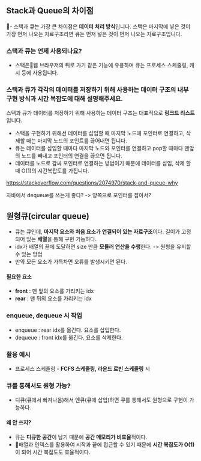 ## Stack과 Queue의 차이점
- 스택과 큐는 가장 큰 차이점은 **데이터 처리 방식**입니다. 스택은 마지막에 넣은 것이 가장 먼저 나오는 자료구조라면 큐는 먼저 넣은 것이 먼저 나오는 자료구조입니다.

### 스택과 큐는 언제 사용되나요?
- 스택은웹 브라우저의 뒤로 가기 같은 기능에 유용하며 큐는 프로세스 스케줄링, 캐시 등에 사용됩니다.

### 스택과 큐가 각각의 데이터를 저장하기 위해 사용하는 데이터 구조의 내부 구현 방식과 시간 복잡도에 대해 설명해주세요.
스택과 큐가 데이터를 저장하기 위해 사용하는 데이터 구조는 대표적으로 **링크드 리스트**입니다. 
- 스택을 구현하기 위해선 데이터를 삽입할 때 마지막 노드에 포인터로 연결하고, 삭제할 때는 마지막 노드의 포인트를 끊어내면 됩니다. 
- 큐는 데이터를 삽입할 때마다 마지막 노드와 포인터를 연결하고 pop할 때마다 맨앞의 노드를 빼내고 포인터의 연결을 끊으면 됩니다. 
- 데이터를 노드로 감싸 포인터로 연결하는 방법이기 때문에 데이터를 삽입, 삭제 할 때 O(1)의 시간복잡도를 가집니다.

https://stackoverflow.com/questions/2074970/stack-and-queue-why


자바에서 dequeue를 쓰는게 좋다?
-> 양쪽으로 포인터를 잡아서?


## 원형큐(circular queue)
- 큐는 큐인데, **마지막 요소와 처음 요소가 연결되어 있는 자료구조**이다. 길이가 고정되어 있는 **배열**을 통해 구현 가능하다.
- idx가 배열의 끝에 도달하면 size 만큼 **모듈러 연산을 수행**한다. -> 원형을 유지할 수 있는 방법
- 만약 모든 요소가 가득차면 오류를 발생시키면 된다.
#### 필요한 요소
- **front** : 맨 앞의 요소를 가리키는 idx
- **rear** : 맨 뒤의 요소를 가리키는 idx

### enqueue, dequeue 시 작업
- enqueue : rear idx를 옮긴다. 요소를 삽입한다.
- dequeue : front idx를 옮긴다. 요소를 삭제한다.

### 활용 예시
- 프로세스 스케줄링 - **FCFS 스케줄링, 라운드 로빈 스케줄링** 시

### 큐를 통해서도 원형 가능?
- 디큐(큐에서 빠져나옴)해서 엔큐(큐에 삽입)하면 큐를 통해서도 원형으로 구현이 가능하다. 
#### 왜 안 쓰지?
- 큐는 **디큐한 공간**이 남기 때문에 **공간 메모리가 비효율**적이다.
- 배열과 인덱스를 활용하여 시작과 끝에 접근할 수 있기 때문에 **시간 복잡도가 O(1)** 이 되어 시간 복잡도도 효율적이다.
